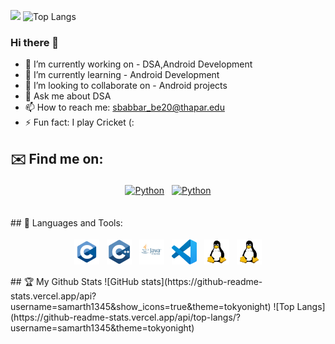 ![](https://visitor-badge.laobi.icu/badge?page_id=samarth1345.samarth1345)
![Top Langs](https://github-readme-stats.vercel.app/api/top-langs/?username=samarth1345&theme=tokyonight)
### Hi there 👋
- 🔭 I’m currently working on - DSA,Android Development
- 🌱 I’m currently learning - Android Development
- 👯 I’m looking to collaborate on - Android projects
- 💬 Ask me about DSA
- 📫 How to reach me: sbabbar_be20@thapar.edu
- ⚡ Fun fact: I play Cricket (:
## ✉️ Find me on:
<p align="center">
 <a href="https://www.linkedin.com/in/samarth-babbar-441047207/" target="_blank" rel="noopener noreferrer"> <img src="https://cdn.jsdelivr.net/npm/simple-icons@v3/icons/linkedin.svg" alt="Python" height="40" style="vertical-align:top; margin:4px"></a>
 <a href="mailto:sbabbar_be20@thapar.edu"> <img src="https://cdn.jsdelivr.net/npm/simple-icons@v3/icons/gmail.svg" alt="Python" height="40" style="vertical-align:top; margin:4px"></a>
</p>

<br />
## 🧰 Languages and Tools:
<p align="center">
<img src="https://raw.githubusercontent.com/github/explore/80688e429a7d4ef2fca1e82350fe8e3517d3494d/topics/c/c.png" alt="C" height="40" style="vertical-align:top; margin:4px">
<img src="https://raw.githubusercontent.com/github/explore/80688e429a7d4ef2fca1e82350fe8e3517d3494d/topics/cpp/cpp.png" alt="C++" height="40" style="vertical-align:top; margin:4px">
 <img src="https://raw.githubusercontent.com/github/explore/80688e429a7d4ef2fca1e82350fe8e3517d3494d/topics/java/java.png" alt="Java" height="40" style="vertical-align:top; margin:4px">
<img src="https://raw.githubusercontent.com/github/explore/80688e429a7d4ef2fca1e82350fe8e3517d3494d/topics/visual-studio-code/visual-studio-code.png" alt="VS Code" height="40" style="vertical-align:top; margin:4px">
 <img src="https://raw.githubusercontent.com/github/explore/80688e429a7d4ef2fca1e82350fe8e3517d3494d/topics/linux/linux.png" alt="linux" height="40" style="vertical-align:top; margin:4px">
 <img src="https://raw.githubusercontent.com/github/explore/80688e429a7d4ef2fca1e82350fe8e3517d3494d/topics/linux/linux.png" alt="linux" height="40" style="vertical-align:top; margin:4px">
</p>
## 🏆 My Github Stats
![GitHub stats](https://github-readme-stats.vercel.app/api?username=samarth1345&show_icons=true&theme=tokyonight)
![Top Langs](https://github-readme-stats.vercel.app/api/top-langs/?username=samarth1345&theme=tokyonight)
